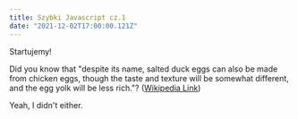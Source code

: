 ```yaml
---
title: Szybki Javascript cz.1
date: "2021-12-02T17:00:00.121Z"
---
```


Startujemy!

Did you know that "despite its name, salted duck eggs can also be made from
chicken eggs, though the taste and texture will be somewhat different, and the
egg yolk will be less rich."?
([Wikipedia Link](https://en.wikipedia.org/wiki/Salted_duck_egg))

Yeah, I didn't either.
